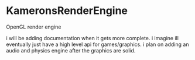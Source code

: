 # KameronsRenderEngine
OpenGL render engine

i will be adding documentation when it gets more complete. i imagine ill eventually just have a high level api for games/graphics. 
i plan on adding an audio and physics engine after the graphics are solid.
